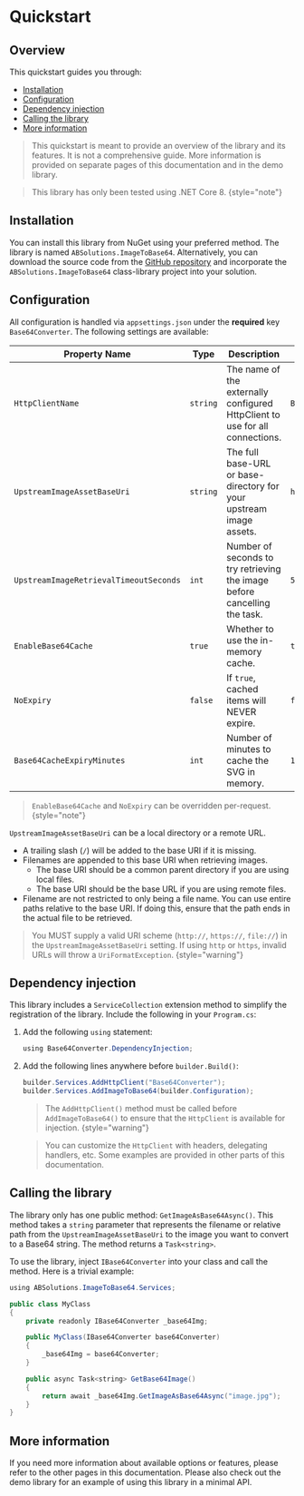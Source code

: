 # Quickstart

## Overview

This quickstart guides you through:

- [Installation](#installation)
- [Configuration](#configuration)
- [Dependency injection](#dependency-injection)
- [Calling the library](#calling-the-library)
- [More information](#more-information)

> This quickstart is meant to provide an overview of the library and its features. It is not a comprehensive guide. More
> information is provided on separate pages of this documentation and in the demo library.

> This library has only been tested using .NET Core 8.
> {style="note"}

## Installation

You can install this library from NuGet using your preferred method. The library is named `ABSolutions.ImageToBase64`.
Alternatively, you can download the source code from
the [GitHub repository](https://github.com/asifbacchus/ABSolutions.ImageToBase64) and incorporate the
`ABSolutions.ImageToBase64` class-library project into your solution.

## Configuration

All configuration is handled via `appsettings.json` under the **required** key `Base64Converter`. The following settings
are available:

| Property Name                          | Type     | Description                                                                  | Default            |
|----------------------------------------|----------|------------------------------------------------------------------------------|--------------------|
| `HttpClientName`                       | `string` | The name of the externally configured HttpClient to use for all connections. | `Base64Converter`  |
| `UpstreamImageAssetBaseUri`            | `string` | The full base-URL or base-directory for your upstream image assets.          | `http://localhost` |
| `UpstreamImageRetrievalTimeoutSeconds` | `int`    | Number of seconds to try retrieving the image before cancelling the task.    | `5`                |
| `EnableBase64Cache`                    | `true`   | Whether to use the in-memory cache.                                          | `true`             |
| `NoExpiry`                             | `false`  | If `true`, cached items will NEVER expire.                                   | `false`            |
| `Base64CacheExpiryMinutes`             | `int`    | Number of minutes to cache the SVG in memory.                                | `1440`             |

> `EnableBase64Cache` and `NoExpiry` can be overridden per-request.
> {style="note"}

`UpstreamImageAssetBaseUri` can be a local directory or a remote URL.

- A trailing slash (`/`) will be added to the base URI if it is missing.
- Filenames are appended to this base URI when retrieving images.
    - The base URI should be a common parent directory if you are using local files.
    - The base URI should be the base URL if you are using remote files.
- Filename are not restricted to only being a file name. You can use entire paths relative to the base URI. If doing
  this, ensure that the path ends in the actual file to be retrieved.

> You MUST supply a valid URI scheme (`http://`, `https://`, `file://`) in the `UpstreamImageAssetBaseUri` setting. If
> using `http` or `https`, invalid URLs will throw a `UriFormatException`.
> {style="warning"}

## Dependency injection

This library includes a `ServiceCollection` extension method to simplify the registration of the library. Include the
following in your `Program.cs`:

1. Add the following `using` statement:

    ```java
    using Base64Converter.DependencyInjection;
    ```
2. Add the following lines anywhere before `builder.Build()`:

    ```java
   builder.Services.AddHttpClient("Base64Converter");
   builder.Services.AddImageToBase64(builder.Configuration);
   ```

   > The `AddHttpClient()` method must be called before `AddImageToBase64()` to ensure that the `HttpClient` is
   available for injection.
   > {style="warning"}

   > You can customize the `HttpClient` with headers, delegating handlers, etc. Some examples are provided in other
   parts of this documentation.

## Calling the library

The library only has one public method: `GetImageAsBase64Async()`. This method takes a `string` parameter that
represents the filename or relative path from the `UpstreamImageAssetBaseUri` to the image you want to
convert to a Base64 string. The method returns a `Task<string>`.

To use the library, inject `IBase64Converter` into your class and call the method. Here is a trivial example:

```java
using ABSolutions.ImageToBase64.Services;

public class MyClass
{
    private readonly IBase64Converter _base64Img;

    public MyClass(IBase64Converter base64Converter)
    {
        _base64Img = base64Converter;
    }

    public async Task<string> GetBase64Image()
    {
        return await _base64Img.GetImageAsBase64Async("image.jpg");
    }
}
```

## More information

If you need more information about available options or features, please refer to the other pages in this documentation.
Please also check out the demo library for an example of using this library in a minimal API.
